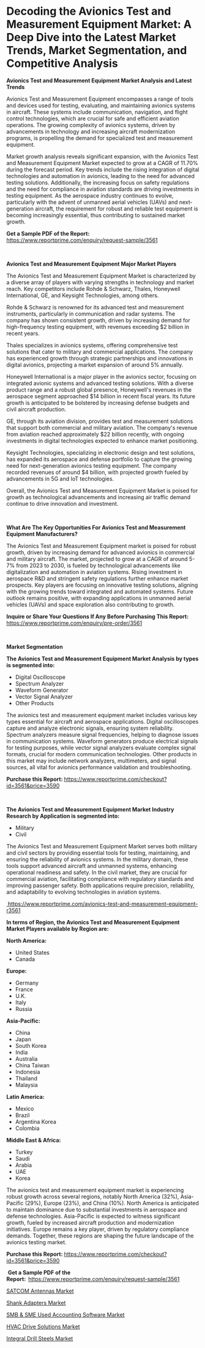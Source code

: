 <p><h1>Decoding the Avionics Test and Measurement Equipment Market: A Deep Dive into the Latest Market Trends, Market Segmentation, and Competitive Analysis</h1></p><p><strong>Avionics Test and Measurement Equipment Market Analysis and Latest Trends</strong></p>
<p><p>Avionics Test and Measurement Equipment encompasses a range of tools and devices used for testing, evaluating, and maintaining avionics systems in aircraft. These systems include communication, navigation, and flight control technologies, which are crucial for safe and efficient aviation operations. The growing complexity of avionics systems, driven by advancements in technology and increasing aircraft modernization programs, is propelling the demand for specialized test and measurement equipment.</p><p>Market growth analysis reveals significant expansion, with the Avionics Test and Measurement Equipment Market expected to grow at a CAGR of 11.70% during the forecast period. Key trends include the rising integration of digital technologies and automation in avionics, leading to the need for advanced testing solutions. Additionally, the increasing focus on safety regulations and the need for compliance in aviation standards are driving investments in testing equipment. As the aerospace industry continues to evolve, particularly with the advent of unmanned aerial vehicles (UAVs) and next-generation aircraft, the requirement for robust and reliable test equipment is becoming increasingly essential, thus contributing to sustained market growth.</p></p>
<p><strong>Get a Sample PDF of the Report:&nbsp;</strong> <a href="https://www.reportprime.com/enquiry/request-sample/3561">https://www.reportprime.com/enquiry/request-sample/3561</a></p>
<p>&nbsp;</p>
<p><strong>Avionics Test and Measurement Equipment Major Market Players</strong></p>
<p><p>The Avionics Test and Measurement Equipment Market is characterized by a diverse array of players with varying strengths in technology and market reach. Key competitors include Rohde & Schwarz, Thales, Honeywell International, GE, and Keysight Technologies, among others.</p><p>Rohde & Schwarz is renowned for its advanced test and measurement instruments, particularly in communication and radar systems. The company has shown consistent growth, driven by increasing demand for high-frequency testing equipment, with revenues exceeding $2 billion in recent years.</p><p>Thales specializes in avionics systems, offering comprehensive test solutions that cater to military and commercial applications. The company has experienced growth through strategic partnerships and innovations in digital avionics, projecting a market expansion of around 5% annually.</p><p>Honeywell International is a major player in the avionics sector, focusing on integrated avionic systems and advanced testing solutions. With a diverse product range and a robust global presence, Honeywell's revenues in the aerospace segment approached $14 billion in recent fiscal years. Its future growth is anticipated to be bolstered by increasing defense budgets and civil aircraft production.</p><p>GE, through its aviation division, provides test and measurement solutions that support both commercial and military aviation. The company's revenue from aviation reached approximately $22 billion recently, with ongoing investments in digital technologies expected to enhance market positioning.</p><p>Keysight Technologies, specializing in electronic design and test solutions, has expanded its aerospace and defense portfolio to capture the growing need for next-generation avionics testing equipment. The company recorded revenues of around $4 billion, with projected growth fueled by advancements in 5G and IoT technologies.</p><p>Overall, the Avionics Test and Measurement Equipment Market is poised for growth as technological advancements and increasing air traffic demand continue to drive innovation and investment.</p></p>
<p>&nbsp;</p>
<p><strong>What Are The Key Opportunities For Avionics Test and Measurement Equipment Manufacturers?</strong></p>
<p><p>The Avionics Test and Measurement Equipment market is poised for robust growth, driven by increasing demand for advanced avionics in commercial and military aircraft. The market, projected to grow at a CAGR of around 5-7% from 2023 to 2030, is fueled by technological advancements like digitalization and automation in aviation systems. Rising investment in aerospace R&D and stringent safety regulations further enhance market prospects. Key players are focusing on innovative testing solutions, aligning with the growing trends toward integrated and automated systems. Future outlook remains positive, with expanding applications in unmanned aerial vehicles (UAVs) and space exploration also contributing to growth.</p></p>
<p><strong>Inquire or Share Your Questions If Any Before Purchasing This Report:</strong> <a href="https://www.reportprime.com/enquiry/pre-order/3561">https://www.reportprime.com/enquiry/pre-order/3561</a></p>
<p>&nbsp;</p>
<p><strong>Market Segmentation</strong></p>
<p><strong>The Avionics Test and Measurement Equipment Market Analysis by types is segmented into:</strong></p>
<p><ul><li>Digital Oscilloscope</li><li>Spectrum Analyzer</li><li>Waveform Generator</li><li>Vector Signal Analyzer</li><li>Other Products</li></ul></p>
<p><p>The avionics test and measurement equipment market includes various key types essential for aircraft and aerospace applications. Digital oscilloscopes capture and analyze electronic signals, ensuring system reliability. Spectrum analyzers measure signal frequencies, helping to diagnose issues in communication systems. Waveform generators produce electrical signals for testing purposes, while vector signal analyzers evaluate complex signal formats, crucial for modern communication technologies. Other products in this market may include network analyzers, multimeters, and signal sources, all vital for avionics performance validation and troubleshooting.</p></p>
<p><strong>Purchase this Report:&nbsp;</strong><a href="https://www.reportprime.com/checkout?id=3561&price=3590">https://www.reportprime.com/checkout?id=3561&price=3590</a></p>
<p>&nbsp;</p>
<p><strong>The Avionics Test and Measurement Equipment Market Industry Research by Application is segmented into:</strong></p>
<p><ul><li>Military</li><li>Civil</li></ul></p>
<p><p>The Avionics Test and Measurement Equipment Market serves both military and civil sectors by providing essential tools for testing, maintaining, and ensuring the reliability of avionics systems. In the military domain, these tools support advanced aircraft and unmanned systems, enhancing operational readiness and safety. In the civil market, they are crucial for commercial aviation, facilitating compliance with regulatory standards and improving passenger safety. Both applications require precision, reliability, and adaptability to evolving technologies in aviation systems.</p></p>
<p><a href="https://www.reportprime.com/avionics-test-and-measurement-equipment-r3561">&nbsp;https://www.reportprime.com/avionics-test-and-measurement-equipment-r3561</a></p>
<p><strong>In terms of Region, the Avionics Test and Measurement Equipment Market Players available by Region are:</strong></p>
<p>
    <p> <strong> North America: </strong>
        <ul>
            <li>United States</li>
            <li>Canada</li>
        </ul>
        </p> 
    <p> <strong> Europe: </strong>
        <ul>
            <li>Germany</li>
            <li>France</li>
            <li>U.K.</li>
            <li>Italy</li>
            <li>Russia</li>
        </ul>
        </p> 
    <p> <strong> Asia-Pacific: </strong>
        <ul>
            <li>China</li>
            <li>Japan</li>
            <li>South Korea</li>
            <li>India</li>
            <li>Australia</li>
            <li>China Taiwan</li>
            <li>Indonesia</li>
            <li>Thailand</li>
            <li>Malaysia</li>
        </ul>
        </p> 
    <p> <strong> Latin America: </strong>
        <ul>
            <li>Mexico</li>
            <li>Brazil</li>
            <li>Argentina Korea</li>
            <li>Colombia</li>
        </ul>
        </p> 
    <p> <strong> Middle East & Africa: </strong>
        <ul>
            <li>Turkey</li>
            <li>Saudi</li>
            <li>Arabia</li>
            <li>UAE</li>
            <li>Korea</li>
        </ul>
    </p>
    </p>
<p><p>The avionics test and measurement equipment market is experiencing robust growth across several regions, notably North America (32%), Asia-Pacific (29%), Europe (23%), and China (10%). North America is anticipated to maintain dominance due to substantial investments in aerospace and defense technologies. Asia-Pacific is expected to witness significant growth, fueled by increased aircraft production and modernization initiatives. Europe remains a key player, driven by regulatory compliance demands. Together, these regions are shaping the future landscape of the avionics testing market.</p></p>
<p><strong>Purchase this Report: </strong><a href="https://www.reportprime.com/checkout?id=3561&price=3590">https://www.reportprime.com/checkout?id=3561&price=3590</a></p>
<p>&nbsp;<strong>Get a Sample PDF of the Report:&nbsp;&nbsp;</strong><a href="https://www.reportprime.com/enquiry/request-sample/3561">https://www.reportprime.com/enquiry/request-sample/3561</a></p>
<p><strong></strong></p>
<p><p><a href="https://github.com/sofayahoo2023/Market-Research-Report-List-6/blob/main/satcom-antennas-market.md">SATCOM Antennas Market</a></p><p><a href="https://www.linkedin.com/pulse/shank-adapters-market-research-report-forecast-growth-prospects-zfl3c?trackingId=nNyBNQ6tTD6FEFN6chWlLg%3D%3D">Shank Adapters Market</a></p><p><a href="https://issuu.com/reportprime-2/docs/smb-sme-used-accounting-software-ma_b7ba003bde65b4">SMB & SME Used Accounting Software Market</a></p><p><a href="https://issuu.com/reportprime-2/docs/hvac-drive-solutions-market-size-20_694860ea444e54">HVAC Drive Solutions Market</a></p><p><a href="https://www.linkedin.com/pulse/integral-drill-steels-market-size-growth-trends-industry-analysis-a0zxc?trackingId=hUoDLEOHSNWzZsksHHl7SA%3D%3D">Integral Drill Steels Market</a></p></p>